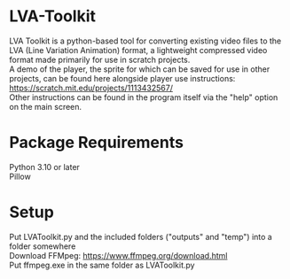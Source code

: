 # LVA-Toolkit
LVA Toolkit is a python-based tool for converting existing video files to the LVA (Line Variation Animation) format, a lightweight compressed video format made primarily for use in scratch projects.<br>
A demo of the player, the sprite for which can be saved for use in other projects, can be found here alongside player use instructions: https://scratch.mit.edu/projects/1113432567/<br>
Other instructions can be found in the program itself via the "help" option on the main screen.

# Package Requirements
Python 3.10 or later<br>
Pillow

# Setup
Put LVAToolkit.py and the included folders ("outputs" and "temp") into a folder somewhere<br>
Download FFMpeg: https://www.ffmpeg.org/download.html<br>
Put ffmpeg.exe in the same folder as LVAToolkit.py

